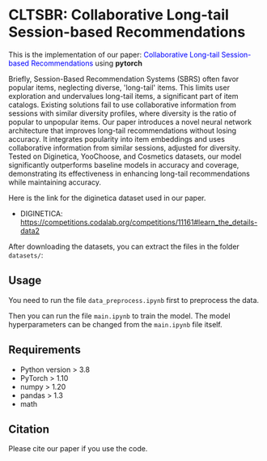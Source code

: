 # CLTSBR: Collaborative Long-tail Session-based Recommendations 

This is the implementation of our paper: <span style="color:blue">Collaborative Long-tail Session-based
Recommendations</span> using **pytorch**

Briefly, Session-Based Recommendation Systems (SBRS) often favor popular items, neglecting diverse, 'long-tail' items. This limits user exploration and undervalues long-tail items, a significant part of item catalogs. Existing solutions fail to use collaborative information from sessions with similar diversity profiles, where diversity is the ratio of popular to unpopular items. Our paper introduces a novel neural network architecture that improves long-tail recommendations without losing accuracy. It integrates popularity into item embeddings and uses collaborative information from similar sessions, adjusted for diversity. Tested on Diginetica, YooChoose, and Cosmetics datasets, our model significantly outperforms baseline models in accuracy and coverage, demonstrating its effectiveness in enhancing long-tail recommendations while maintaining accuracy.

Here is the link for the diginetica dataset used in our paper. 
- DIGINETICA: <https://competitions.codalab.org/competitions/11161#learn_the_details-data2>
   
After downloading the datasets, you can extract the files in the folder `datasets/`:



## Usage

You need to run the file  `data_preprocess.ipynb` first to preprocess the data. 

Then you can run the file `main.ipynb` to train the model. The model hyperparameters can be changed from the  `main.ipynb` file itself.

## Requirements

- Python version > 3.8
- PyTorch > 1.10
- numpy > 1.20
- pandas > 1.3
- math

## Citation

Please cite our paper if you use the code.

